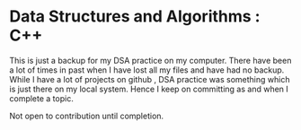 # Data Structures and Algorithms : C++


This is just a backup for my DSA practice on my computer. There have been a lot of times in past when I have lost all my files and have had no backup. While I have a lot of projects on github , DSA practice was something which is just there on my local system. Hence I keep on committing as and when I complete a topic.

Not open to contribution until completion. 
